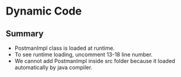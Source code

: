 # Dynamic Code

## Summary
- PostmanImpl class is loaded at runtime.
- To see runtime loading, uncomment 13-18 line number.
- We cannot add PostmanImpl inside src folder because it 
loaded automatically by java compiler.

